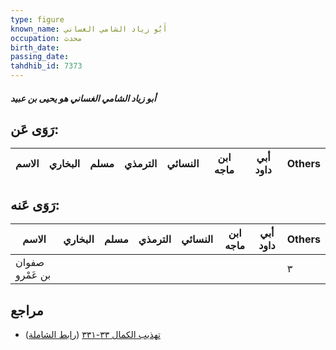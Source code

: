 ```yaml
---
type: figure
known_name: أَبُو زياد الشامي الغساني
occupation: محدث
birth_date:
passing_date:
tahdhib_id: 7373
---
```

##### أبو زياد الشامي الغساني هو يحيى بن عبيد

## رَوَى عَن:
| الاسم | البخاري | مسلم | الترمذي | النسائي | ابن ماجه | أبي داود | Others |
| ----- | ------- | ---- | ------- | ------- | -------- | -------- | ------ |
## رَوَى عَنه:
| الاسم           | البخاري | مسلم | الترمذي | النسائي | ابن ماجه | أبي داود | Others |
| --------------- | ------- | ---- | ------- | ------- | -------- | -------- | ------ |
| صفوان بن عَمْرو |         |      |         |         |          |          | ٣      |
## مراجع
- [تهذيب الكمال ٣٣-٣٣١](obsidian://open?vault=Tahdhib-al-Kamal&file=Figures/٧٣٧٣-أبو%20زياد%20الشامي%20الغساني%20هو%20يحيى%20بن%20عبيد) ([رابط الشاملة](https://shamela.ws/book/3722/18002))